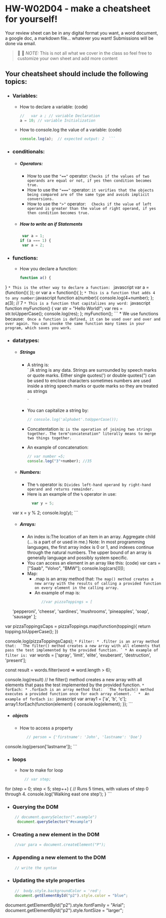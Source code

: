 # HW-W02D04 - make a cheatsheet for yourself!

Your review sheet can be in any digital format you want, a word document, a google doc, a markdown file… whatever you want! Submissions will be done via email.

> 📢 📢  *NOTE:*  This is not all what we cover in the class so feel free to customize your own sheet and add more content

## Your cheatsheet should include the following topics:

* ### Variables:
  * How to declare a variable: (code)
    ```javascript
    //   var a ; // variable Declaration 
    a = 10; // variable Initialization

  
     ```
  * How to console.log the value of a variable: (code)
    ``` javascript
    console.log(a);  // expected output: 2  ```
* ### conditionals:
  * ##### Operators:
    * How to use the `"=="` operator: 
       `Checks if the values of two operands are equal or not, if yes then condition becomes true.  `
    * How to use the `"==="` operator: 
       `it verifies that the objects being compared are of the same type and avoids implicit conversions.`
    * How to use the `">"` operator: 
        `	Checks if the value of left operand is greater than the value of right operand, if yes then condition becomes true. `
        
   * ##### How to write an if Statements 
      ```javascript
       var a = 1;
      if (a === 1) {
       var a = 2;
     
   
       ```
 * ### functions:
    * How you declare a function: 
      ```javascript
      function a() {
}       ```
    * This is the other way to declare a function: 
      ``` javascript
      var a = (function(){
       }); or
       var a = function(){
       };
       ```
    * This is a function that adds 4 to any number:
        ```javascript
        function a(number){
        console.log(4+number); 
        };
        a(3); // 7 
       ```
    * This is a function that capitalizes any word: 
        ```javascript
function myFunction() {
    var str = "Hello World!";
    var res = str.toUpperCase();
    console.log(res);
};
myFunction();
       ```
    * We use functions because:
     ` Once a function is defined, it can be used over and over and over again. You can invoke the same function many times in your program, which saves you work.`
     
* ### datatypes:
  * ##### Strings
    * A string is:  
        `
      /A string is any data. Strings are surrounded by speech marks or quote marks. Either single quotes(') or double quotes(") can be used to enclose characters sometimes numbers are used inside a string speech marks or quote marks so they are treated as strings
        
        `
    * You can capitalize a string by: 
        ```javascript
        // console.log('alphabet'.toUpperCase());
       ```
    * Concatentation is: 
        ` is the operation of joining two strings together. The term"concatenation" literally means to merge two things together. `
    * An example of concatenation:
    
         ```javascript
        // var number =5; 
        console.log("3"+number); //35
       ```
  * ##### Numbers:
    * The `%` operator is: 
       `Divides left-hand operand by right-hand operand and returns remainder. `
    * Here is an example of the `%` operator in use:
       ```javascript
         var y = 5;
  var x = y % 2;
  console.log(y); 
       ```
  * ##### Arrays:
    * An index is:The location of an item in an array. Aggregate child (... is a part of or used in me.) Note: In most programming languages, the first array index is 0 or 1, and indexes continue through the natural numbers. The upper bound of an array is generally language and possibly system specific.
    * You can access an element in an array like this: (code)
    var cars = ["Saab", "Volvo", "BMW"];
console.log(cars[0]);
    * Map:
      * .map is an array method that: 
         `The map() method creates a new array with the results of calling a provided function on every element in the calling array. `
      * An example of map is: 
        ```javascript
           //var pizzaToppings = [
  'pepperoni',
  'cheese',
  'sardines',
  'mushrooms',
  'pineapples',
  'soap',
  'sausage'
];

var pizzaToppingsCaps = pizzaToppings.map(function(topping){
  return topping.toUpperCase();
})

console.log(pizzaToppingsCaps);
         ```
    * Filter:
      * .filter is an array method that: 
          `The filter() method creates a new array with all elements that pass the test implemented by the provided function. `
      * An example of filter is: 
        ```var words = ['spray', 'limit', 'elite', 'exuberant', 'destruction', 'present'];

const result = words.filter(word => word.length > 6);

console.log(result)
           // he filter() method creates a new array with all elements that pass the test implemented by the provided function.
         ```
    * forEach:
      * .forEach is an array method that: 
         `The forEach() method executes a provided function once for each array element. `
      *  An example of forEach is: 
         ```javascript
          var array1 = ['a', 'b', 'c'];
array1.forEach(function(element) {
  console.log(element);
});
         ```

   * ##### objects
     * How to access a property  
        ```javascript
           // person = {'firstname': 'John', 'lastname': 'Doe'}

console.log(person['lastname']);
        ```
* ### loops
     *   how to make for loop 
         ```javascript
           // var step;
for (step = 0; step < 5; step++) {
  // Runs 5 times, with values of step 0 through 4.
  console.log('Walking east one step');
}
          ```
* ### Querying the DOM
  ```javascript
   // document.querySelector(".example")
    document.querySelector("#example")
  ```
* ### Creating a new element in the DOM
  ```javascript
   //var para = document.createElement("P");

  ```
* ### Appending a new element to the DOM
  ```javascript
   // write the syntax
  ```
* ### Updating the style properties
  ```javascript
   //  body.style.backgroundColor = 'red';
   document.getElementById("p2").style.color = "blue";
document.getElementById("p2").style.fontFamily = "Arial";
document.getElementById("p2").style.fontSize = "larger";
   

  ```
